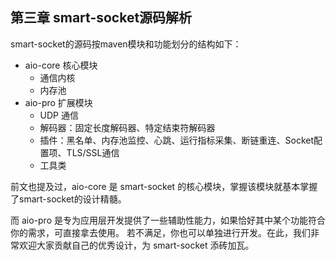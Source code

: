 
## 第三章 smart-socket源码解析
smart-socket的源码按maven模块和功能划分的结构如下：
- aio-core 核心模块
    - 通信内核
    - 内存池
- aio-pro 扩展模块
    - UDP 通信
    - 解码器：固定长度解码器、特定结束符解码器
    - 插件：黑名单、内存池监控、心跳、运行指标采集、断链重连、Socket配置项、TLS/SSL通信
    - 工具类
    
前文也提及过，aio-core 是 smart-socket 的核心模块，掌握该模块就基本掌握了smart-socket的设计精髓。

而 aio-pro 是专为应用层开发提供了一些辅助性能力，如果恰好其中某个功能符合你的需求，可直接拿去使用。
若不满足，你也可以单独进行开发。在此，我们非常欢迎大家贡献自己的优秀设计，为 smart-socket 添砖加瓦。